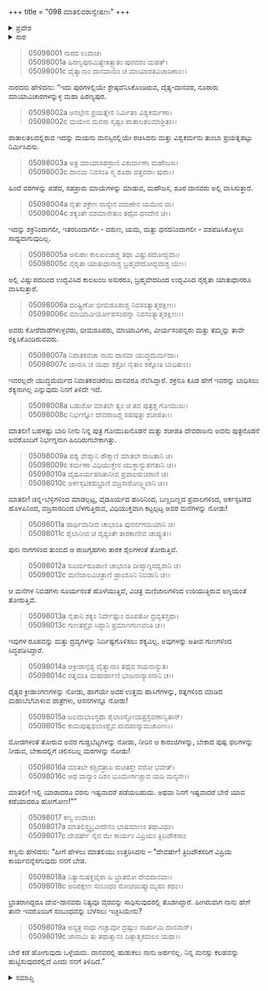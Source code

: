 +++
title = "098 ಮಾತಲಿವರಾನ್ವೇಷಣಃ"
+++

<details><summary>ಪ್ರವೇಶ</summary>


।।   ಓಂ ಓಂ ನಮೋ ನಾರಾಯಣಾಯ।।   ಶ್ರೀ ವೇದವ್ಯಾಸಾಯ ನಮಃ ।।

ಶ್ರೀ ಕೃಷ್ಣದ್ವೈಪಾಯನ ವೇದವ್ಯಾಸ ವಿರಚಿತ  

**ಶ್ರೀ ಮಹಾಭಾರತ**

**ಉದ್ಯೋಗ ಪರ್ವ**

**ಭಗವದ್ಯಾನ ಪರ್ವ**

**ಅಧ್ಯಾಯ 98**

</details>


<details><summary>ಸಾರ</summary>

ನಾರದನು ದೈತ್ಯ-ದಾನವರ ಹಿರಣ್ಯಪುರವನ್ನು ಮಾತಲಿಗೆ ತೋರಿಸಿದುದು (1-15).

</details>


> 05098001 ನಾರದ ಉವಾಚ।  
05098001a ಹಿರಣ್ಯಪುರಮಿತ್ಯೇತತ್ಖ್ಯಾತಂ ಪುರವರಂ ಮಹತ್।   
05098001c ದೈತ್ಯಾನಾಂ ದಾನವಾನಾಂ ಚ ಮಾಯಾಶತವಿಚಾರಿಣಾಂ।।

ನಾರದನು ಹೇಳಿದನು: “ಇದು ಪುರಗಳಲ್ಲಿಯೇ ಶ್ರೇಷ್ಠವೆನಿಸಿಕೊಂಡಿರುವ, ದೈತ್ಯ-ದಾನವರ, ನೂರಾರು ಮಾಯಾವಿಚಾರಗಳನ್ನುಳ್ಳ ಮಹಾ ಹಿರಣ್ಯಪುರ.

> 05098002a ಅನಲ್ಪೇನ ಪ್ರಯತ್ನೇನ ನಿರ್ಮಿತಂ ವಿಶ್ವಕರ್ಮಣಾ।  
05098002c ಮಯೇನ ಮನಸಾ ಸೃಷ್ಟಂ ಪಾತಾಲತಲಮಾಶ್ರಿತಂ।।

ಪಾತಾಲತಲದಲ್ಲಿರುವ ಇದನ್ನು ಮಯನು ಮನಸ್ಸಿನಲ್ಲಿಯೇ ರಚಿಸಿದನು ಮತ್ತು ವಿಶ್ವಕರ್ಮನು ತುಂಬಾ ಪ್ರಯತ್ನಪಟ್ಟು ನಿರ್ಮಿಸಿದನು.

> 05098003a ಅತ್ರ ಮಾಯಾಸಹಸ್ರಾಣಿ ವಿಕುರ್ವಾಣಾ ಮಹೌಜಸಃ।  
05098003c ದಾನವಾ ನಿವಸಂತಿ ಸ್ಮ ಶೂರಾ ದತ್ತವರಾಃ ಪುರಾ।।

ಹಿಂದೆ ವರಗಳನ್ನು ಪಡೆದ, ಸಹಸ್ರಾರು ಮಾಯೆಗಳನ್ನು ಮಾಡುವ, ಮಹೌಜಸ, ಶೂರ ದಾನವರು ಅಲ್ಲಿ ವಾಸಿಸುತ್ತಾರೆ.

> 05098004a ನೈತೇ ಶಕ್ರೇಣ ನಾನ್ಯೇನ ವರುಣೇನ ಯಮೇನ ವಾ।  
05098004c ಶಕ್ಯಂತೇ ವಶಮಾನೇತುಂ ತಥೈವ ಧನದೇನ ಚ।।

ಇದನ್ನು ಶಕ್ರನಿಂದಾಗಲೀ, ಇತರರಿಂದಾಗಲೀ - ವರುಣ, ಯಮ, ಮತ್ತು ಧನದನಿಂದಾಗಲೀ - ವಶಪಡಿಸಿಕೊಳ್ಳಲು ಸಾಧ್ಯವಾಗುವುದಿಲ್ಲ.

> 05098005a ಅಸುರಾಃ ಕಾಲಖಂಜಾಶ್ಚ ತಥಾ ವಿಷ್ಣುಪದೋದ್ಭವಾಃ।   
05098005c ನೈರೃತಾ ಯಾತುಧಾನಾಶ್ಚ ಬ್ರಹ್ಮವೇದೋದ್ಭವಾಶ್ಚ ಯೇ।।

ಅಲ್ಲಿ ವಿಷ್ಣುಪದದಿಂದ ಉದ್ಭವಿಸಿದ ಕಾಲಖಂಜ ಅಸುರರೂ, ಬ್ರಹ್ಮವೇದದಿಂದ ಉದ್ಭವಿಸಿದ ನೈರೃತಾ ಯಾತುಧಾನರೂ ವಾಸಿಸುತ್ತಾರೆ.

> 05098006a ದಂಷ್ಟ್ರಿಣೋ ಭೀಮರೂಪಾಶ್ಚ ನಿವಸಂತ್ಯಾತ್ಮರಕ್ಷಿಣಃ।  
05098006c ಮಾಯಾವೀರ್ಯೋಪಸಂಪನ್ನಾ ನಿವಸಂತ್ಯಾತ್ಮರಕ್ಷಿಣಃ।।

ಅವರು ಕೋರೆದಾಡೆಗಳುಳ್ಳವರು, ಭೀಮರೂಪರು, ಮಾಯಾವಿಗಳು, ವೀರ್ಯಸಂಪನ್ನರು ಮತ್ತು ತಮ್ಮನ್ನು ತಾವೇ ರಕ್ಷಿಸಿಕೊಂಡಿರುವವರು.

> 05098007a ನಿವಾತಕವಚಾ ನಾಮ ದಾನವಾ ಯುದ್ಧದುರ್ಮದಾಃ।  
05098007c ಜಾನಾಸಿ ಚ ಯಥಾ ಶಕ್ರೋ ನೈತಾಂ ಶಕ್ನೋತಿ ಬಾಧಿತುಂ।।

ಇವರಲ್ಲದೇ ಯುದ್ಧದುರ್ಮದ ನಿವಾತಕವಚರೆಂಬ ದಾನವರೂ ನೆಲೆಸಿದ್ದಾರೆ. ಶಕ್ರನೂ ಕೂಡ ಹೇಗೆ ಇವರನ್ನು ಬಾಧಿಸಲು ಶಕ್ಯನಾಗಿಲ್ಲ ಎನ್ನುವುದು ನಿನಗೆ ತಿಳಿದೇ ಇದೆ.

> 05098008a ಬಹುಶೋ ಮಾತಲೇ ತ್ವಂ ಚ ತವ ಪುತ್ರಶ್ಚ ಗೋಮುಖಃ।   
05098008c ನಿರ್ಭಗ್ನೋ ದೇವರಾಜಶ್ಚ ಸಹಪುತ್ರಃ ಶಚೀಪತಿಃ।।

ಮಾತಲೀ! ಬಹಳಷ್ಟು ಬಾರಿ ನೀನು ನಿನ್ನ ಪುತ್ರ ಗೋಮುಖನೊಡನೆ ಮತ್ತು ಶಚೀಪತಿ ದೇವರಾಜನು ಅವನು ಪುತ್ರನೊಡನೆ ಅವರೊಂದಿಗೆ ನಿರ್ಭಗ್ನನಾಗಿ ಹಿಂದಿರುಗಬೇಕಾಗಿತ್ತು.

> 05098009a ಪಶ್ಯ ವೇಶ್ಮಾನಿ ರೌಕ್ಮಾಣಿ ಮಾತಲೇ ರಾಜತಾನಿ ಚ।  
05098009c ಕರ್ಮಣಾ ವಿಧಿಯುಕ್ತೇನ ಯುಕ್ತಾನ್ಯುಪಗತಾನಿ ಚ।।  
05098010a ವೈಡೂರ್ಯಹರಿತಾನೀವ ಪ್ರವಾಲರುಚಿರಾಣಿ ಚ।  
05098010c ಅರ್ಕಸ್ಫಟಿಕಶುಭ್ರಾಣಿ ವಜ್ರಸಾರೋಜ್ಜ್ವಲಾನಿ ಚ।।

ಮಾತಲೀ! ಚಿನ್ನ-ಬೆಳ್ಳಿಗಳಿಂದ ಮಾಡಲ್ಪಟ್ಟ, ವೈಡೂರ್ಯದ ಹಸಿರಿನಿಂದ, ಬಣ್ಣಬಣ್ಣದ ಪ್ರವಾಲಗಳಿಂದ, ಅರ್ಕಸ್ಫಟಿಕದ ಹೊಳಪಿನಿಂದ, ವಜ್ರಸಾರದಿಂದ ಬೆಳಗುತ್ತಿರುವ, ವಿಧಿಯುಕ್ತವಾಗಿ ಕಟ್ಟಲ್ಪಟ್ಟ ಅವರ ಮನೆಗಳನ್ನು ನೋಡು!

> 05098011a ಪಾರ್ಥಿವಾನೀವ ಚಾಭಾಂತಿ ಪುನರ್ನಗಮಯಾನಿ ಚ।  
05098011c ಶೈಲಾನೀವ ಚ ದೃಶ್ಯಂತೇ ತಾರಕಾಣೀವ ಚಾಪ್ಯುತ।।

ಪುನಃ ನಾಗಗಳಿಂದ ತುಂಬಿದ ಆ ರಾಜಗೃಹಗಳು ತಾರಕ ಶೈಲಗಳಂತೆ ತೋರುತ್ತಿವೆ.

> 05098012a ಸೂರ್ಯರೂಪಾಣಿ ಚಾಭಾಂತಿ ದೀಪ್ತಾಗ್ನಿಸದೃಶಾನಿ ಚ।  
05098012c ಮಣಿಜಾಲವಿಚಿತ್ರಾಣಿ ಪ್ರಾಂಶೂನಿ ನಿಬಿಡಾನಿ ಚ।।

ಆ ಮನೆಗಳ ನಿಬಿಡಗಳು ಸೂರ್ಯನಂತೆ ಹೊಳೆಯುತ್ತಿವೆ, ವಿಚಿತ್ರ ಮಣಿಜಾಲಗಳಿಂದ ಉರಿಯುತ್ತಿರುವ ಅಗ್ನಿಯಂತೆ ತೋರುತ್ತಿವೆ.

> 05098013a ನೈತಾನಿ ಶಕ್ಯಂ ನಿರ್ದೇಷ್ಟುಂ ರೂಪತೋ ದ್ರವ್ಯತಸ್ತಥಾ।   
05098013c ಗುಣತಶ್ಚೈವ ಸಿದ್ಧಾನಿ ಪ್ರಮಾಣಗುಣವಂತಿ ಚ।।

ಇವುಗಳ ರೂಪವನ್ನು ಮತ್ತು ದ್ರವ್ಯಗಳನ್ನು ನಿರ್ದಿಷ್ಟಗೊಳಿಸಲು ಶಕ್ಯವಿಲ್ಲ. ಅವುಗಳನ್ನು ಅತೀವ ಗುಣಗಳಿಂದ ಸಿದ್ಧಪಡಿಸಿದ್ದಾರೆ.

> 05098014a ಆಕ್ರೀಡಾನ್ಪಶ್ಯ ದೈತ್ಯಾನಾಂ ತಥೈವ ಶಯನಾನ್ಯುತ।  
05098014c ರತ್ನವಂತಿ ಮಹಾರ್ಹಾಣಿ ಭಾಜನಾನ್ಯಾಸನಾನಿ ಚ।।

ದೈತ್ಯರ ಕ್ರೀಡಾಂಗಣಗಳನ್ನು ನೋಡು, ಹಾಗೆಯೇ ಅವರ ಉತ್ತಮ ಹಾಸಿಗೆಗಳನ್ನು, ರತ್ನಗಳಿಂದ ಮಾಡಿದ ಮಹಾಬೆಲೆಬಾಳುವ ಪಾತ್ರೆಗಳು, ಆಸನಗಳನ್ನೂ ನೋಡು!

> 05098015a ಜಲದಾಭಾಂಸ್ತಥಾ ಶೈಲಾಂಸ್ತೋಯಪ್ರಸ್ರವಣಾನ್ವಿತಾನ್।  
05098015c ಕಾಮಪುಷ್ಪಫಲಾಂಶ್ಚೈವ ಪಾದಪಾನ್ಕಾಮಚಾರಿಣಃ।।

ಮೋಡಗಳಂತೆ ತೋರುವ ಅವರ ಗುಡ್ಡಬೆಟ್ಟಗಳನ್ನು ನೋಡು, ನೀರಿನ ಆ ಕಾರಂಜಿಗಳನ್ನು, ಬೇಕಾದ ಪುಷ್ಪ ಫಲಗಳನ್ನು ನೀಡುವ, ಬೇಕಾದಲ್ಲಿಗೆ ಚಲಿಸಬಲ್ಲ ಮರಗಳನ್ನು ನೋಡು!

> 05098016a ಮಾತಲೇ ಕಶ್ಚಿದತ್ರಾಪಿ ರುಚಿತಸ್ತೇ ವರೋ ಭವೇತ್।  
05098016c ಅಥ ವಾನ್ಯಾಂ ದಿಶಂ ಭೂಮೇರ್ಗಚ್ಚಾವ ಯದಿ ಮನ್ಯಸೇ।।

ಮಾತಲೀ! ಇಲ್ಲಿ ಯಾರಾದರೂ ವರನು ಇಷ್ಟವಾದರೆ ಪಡೆಯಬಹುದು. ಅಥವಾ ನಿನಗೆ ಇಷ್ಟವಾದರೆ ಬೇರೆ ಯಾವ ಕಡೆಯಾದರೂ ಹೋಗೋಣ!””

> 05098017 ಕಣ್ವ ಉವಾಚ।  
05098017a ಮಾತಲಿಸ್ತ್ವಬ್ರವೀದೇನಂ ಭಾಷಮಾಣಂ ತಥಾವಿಧಂ।  
05098017c ದೇವರ್ಷೇ ನೈವ ಮೇ ಕಾರ್ಯಂ ವಿಪ್ರಿಯಂ ತ್ರಿದಿವೌಕಸಾಂ

ಕಣ್ವನು ಹೇಳಿದನು: “ಹೀಗೆ ಹೇಳಲು ಮಾತಲಿಯು ಉತ್ತರಿಸಿದನು – “ದೇವರ್ಷೇ! ತ್ರಿದಿವೌಕಸರಿಗೆ ವಿಪ್ರಿಯ ಕಾರ್ಯವನ್ನೆಸಗುವುದು ನನಗೆ ಬೇಡ.

> 05098018a ನಿತ್ಯಾನುಷಕ್ತವೈರಾ ಹಿ ಭ್ರಾತರೋ ದೇವದಾನವಾಃ।  
05098018c ಅರಿಪಕ್ಷೇಣ ಸಂಬಂಧಂ ರೋಚಯಿಷ್ಯಾಮ್ಯಹಂ ಕಥಂ।।

ಭ್ರಾತರಾಗಿದ್ದರೂ ದೇವ-ದಾನವರು ನಿತ್ಯವೂ ವೈರವನ್ನು ಸಾಧಿಸುವುದರಲ್ಲಿ ತೊಡಗಿದ್ದಾರೆ. ಹೀಗಿರುವಾಗ ನಾನು ಹೇಗೆ ತಾನೇ ಇವರೊಂದಿಗೆ ಸಂಬಂಧವನ್ನು ಬೆಳೆಸಲು ಇಚ್ಛಿಸಿಯೇನು?

> 05098019a ಅನ್ಯತ್ರ ಸಾಧು ಗಚ್ಚಾವೋ ದ್ರಷ್ಟುಂ ನಾರ್ಹಾಮಿ ದಾನವಾನ್।   
05098019c ಜಾನಾಮಿ ತು ತಥಾತ್ಮಾನಂ ದಿತ್ಸಾತ್ಮಕಮಲಂ ಯಥಾ।।

ಬೇರೆ ಕಡೆ ಹೋಗುವುದು ಒಳ್ಳೆಯದು. ದಾನವರಲ್ಲಿ ಹುಡುಕಲು ನಾನು ಅರ್ಹನಲ್ಲ. ನಿನ್ನ ಮನಸ್ಸು ಕಲಹವನ್ನು ಹುಟ್ಟಿಸುವುದರಲ್ಲಿದೆ ಎಂದು ನನಗೆ ತಿಳಿದಿದೆ.”



<details><summary>ಸಮಾಪ್ತಿ</summary>


ಇತಿ ಶ್ರೀ ಮಹಾಭಾರತೇ ಉದ್ಯೋಗ ಪರ್ವಣಿ ಭಗವದ್ಯಾನ ಪರ್ವಣಿ ಮಾತಲಿವರಾನ್ವೇಷಣೇ ಅಷ್ಟನವತಿತಮೋಽಧ್ಯಾಯಃ।  
ಇದು ಶ್ರೀ ಮಹಾಭಾರತದಲ್ಲಿ ಉದ್ಯೋಗ ಪರ್ವದಲ್ಲಿ ಭಗವದ್ಯಾನ ಪರ್ವದಲ್ಲಿ ಮಾತಲಿವರಾನ್ವೇಷಣೆಯಲ್ಲಿ ತೊಂಭತ್ತೆಂಟನೆಯ ಅಧ್ಯಾಯವು.


</details>
